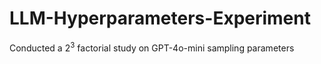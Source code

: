 # LLM-Hyperparameters-Experiment
Conducted a $2^3$ factorial study on GPT-4o-mini sampling parameters
